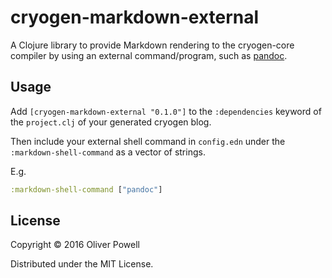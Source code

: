 # cryogen-markdown-external

A Clojure library to provide Markdown rendering to the cryogen-core compiler by using an external command/program, such as [pandoc](http://pandoc.org/).

## Usage

Add `[cryogen-markdown-external "0.1.0"]` to the `:dependencies` keyword of the `project.clj` of your generated cryogen blog.

Then include your external shell command in `config.edn` under the `:markdown-shell-command` as a vector of strings.

E.g.

```clojure
:markdown-shell-command ["pandoc"]
```

## License

Copyright © 2016 Oliver Powell

Distributed under the MIT License. 
